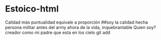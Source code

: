 # Estoico-html
Calidad más puntualidad equivale a proporción
##soy la calidad hecha persona
militar antes del army ahora de la vida, inquebrantable
Quien soy?
creador como mi padre que esta en los cielo
git add
